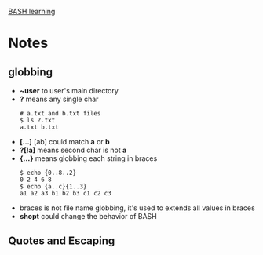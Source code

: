 [BASH learning](https://wangdoc.com/bash/expansion.html)
# Notes
## globbing
* **~user** to user's main directory
* **?** means any single char
    ```console
    # a.txt and b.txt files
    $ ls ?.txt
    a.txt b.txt
    ```
* **[...]** [ab] could match **a** or **b**
* **?[!a]** means second char is not **a**
* **{...}** means globbing each string in braces
    ```console
    $ echo {0..8..2}
    0 2 4 6 8
    $ echo {a..c}{1..3}
    a1 a2 a3 b1 b2 b3 c1 c2 c3
    ```
* braces is not file name globbing, it's used to extends all values in braces
* **shopt** could change the behavior of BASH
## Quotes and Escaping